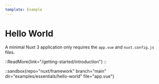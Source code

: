 ```yaml
---
template: Example
---
```


# Hello World

A minimal Nuxt 3 application only requires the `app.vue` and `nuxt.config.js` files.

::ReadMore{link="/getting-started/introduction"}
::

::sandbox{repo="nuxt/framework" branch="main" dir="examples/essentials/hello-world" file="app.vue"}
